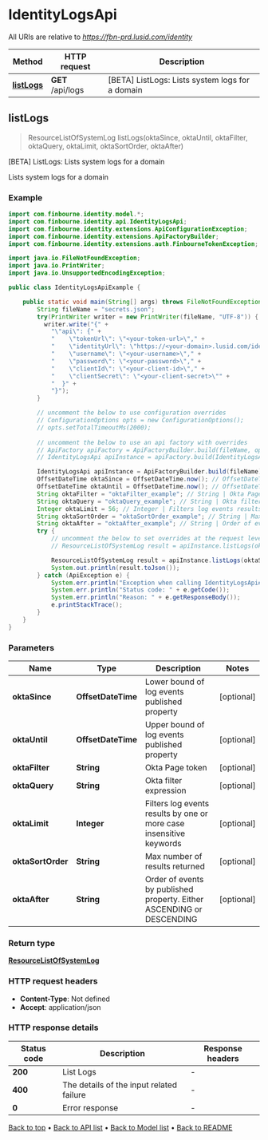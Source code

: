 # IdentityLogsApi

All URIs are relative to *https://fbn-prd.lusid.com/identity*

| Method | HTTP request | Description |
|------------- | ------------- | -------------|
| [**listLogs**](IdentityLogsApi.md#listLogs) | **GET** /api/logs | [BETA] ListLogs: Lists system logs for a domain |



## listLogs

> ResourceListOfSystemLog listLogs(oktaSince, oktaUntil, oktaFilter, oktaQuery, oktaLimit, oktaSortOrder, oktaAfter)

[BETA] ListLogs: Lists system logs for a domain

Lists system logs for a domain

### Example

```java
import com.finbourne.identity.model.*;
import com.finbourne.identity.api.IdentityLogsApi;
import com.finbourne.identity.extensions.ApiConfigurationException;
import com.finbourne.identity.extensions.ApiFactoryBuilder;
import com.finbourne.identity.extensions.auth.FinbourneTokenException;

import java.io.FileNotFoundException;
import java.io.PrintWriter;
import java.io.UnsupportedEncodingException;

public class IdentityLogsApiExample {

    public static void main(String[] args) throws FileNotFoundException, UnsupportedEncodingException, ApiConfigurationException, FinbourneTokenException {
        String fileName = "secrets.json";
        try(PrintWriter writer = new PrintWriter(fileName, "UTF-8")) {
          writer.write("{" +
            "\"api\": {" +
            "    \"tokenUrl\": \"<your-token-url>\"," +
            "    \"identityUrl\": \"https://<your-domain>.lusid.com/identity\"," +
            "    \"username\": \"<your-username>\"," +
            "    \"password\": \"<your-password>\"," +
            "    \"clientId\": \"<your-client-id>\"," +
            "    \"clientSecret\": \"<your-client-secret>\"" +
            "  }" +
            "}");
        }

        // uncomment the below to use configuration overrides
        // ConfigurationOptions opts = new ConfigurationOptions();
        // opts.setTotalTimeoutMs(2000);
        
        // uncomment the below to use an api factory with overrides
        // ApiFactory apiFactory = ApiFactoryBuilder.build(fileName, opts);
        // IdentityLogsApi apiInstance = apiFactory.build(IdentityLogsApi.class);

        IdentityLogsApi apiInstance = ApiFactoryBuilder.build(fileName).build(IdentityLogsApi.class);
        OffsetDateTime oktaSince = OffsetDateTime.now(); // OffsetDateTime | Lower bound of log events published property
        OffsetDateTime oktaUntil = OffsetDateTime.now(); // OffsetDateTime | Upper bound of log events published property
        String oktaFilter = "oktaFilter_example"; // String | Okta Page token
        String oktaQuery = "oktaQuery_example"; // String | Okta filter expression
        Integer oktaLimit = 56; // Integer | Filters log events results by one or more case insensitive keywords
        String oktaSortOrder = "oktaSortOrder_example"; // String | Max number of results returned
        String oktaAfter = "oktaAfter_example"; // String | Order of events by published property. Either ASCENDING or DESCENDING
        try {
            // uncomment the below to set overrides at the request level
            // ResourceListOfSystemLog result = apiInstance.listLogs(oktaSince, oktaUntil, oktaFilter, oktaQuery, oktaLimit, oktaSortOrder, oktaAfter).execute(opts);

            ResourceListOfSystemLog result = apiInstance.listLogs(oktaSince, oktaUntil, oktaFilter, oktaQuery, oktaLimit, oktaSortOrder, oktaAfter).execute();
            System.out.println(result.toJson());
        } catch (ApiException e) {
            System.err.println("Exception when calling IdentityLogsApi#listLogs");
            System.err.println("Status code: " + e.getCode());
            System.err.println("Reason: " + e.getResponseBody());
            e.printStackTrace();
        }
    }
}
```

### Parameters


| Name | Type | Description  | Notes |
|------------- | ------------- | ------------- | -------------|
| **oktaSince** | **OffsetDateTime**| Lower bound of log events published property | [optional] |
| **oktaUntil** | **OffsetDateTime**| Upper bound of log events published property | [optional] |
| **oktaFilter** | **String**| Okta Page token | [optional] |
| **oktaQuery** | **String**| Okta filter expression | [optional] |
| **oktaLimit** | **Integer**| Filters log events results by one or more case insensitive keywords | [optional] |
| **oktaSortOrder** | **String**| Max number of results returned | [optional] |
| **oktaAfter** | **String**| Order of events by published property. Either ASCENDING or DESCENDING | [optional] |

### Return type

[**ResourceListOfSystemLog**](ResourceListOfSystemLog.md)

### HTTP request headers

- **Content-Type**: Not defined
- **Accept**: application/json


### HTTP response details
| Status code | Description | Response headers |
|-------------|-------------|------------------|
| **200** | List Logs |  -  |
| **400** | The details of the input related failure |  -  |
| **0** | Error response |  -  |

[Back to top](#) &#8226; [Back to API list](../README.md#documentation-for-api-endpoints) &#8226; [Back to Model list](../README.md#documentation-for-models) &#8226; [Back to README](../README.md)

